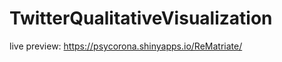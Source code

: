 # TwitterQualitativeVisualization

live preview: <a href="https://psycorona.shinyapps.io/ReMatriate/" target="_blank">https://psycorona.shinyapps.io/ReMatriate/</a> 
